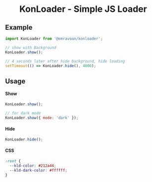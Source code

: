 <h1 align="center">KonLoader - Simple JS Loader</h1>

## Example

```js
import KonLoader from '@emravoan/konloader';

// show with Background
KonLoader.show();

// 4 seconds later after hide background, hide loading
setTimeout(() => KonLoader.hide(), 4000);
```

## Usage

#### Show

```js
KonLoader.show();

// for dark mode
KonLoader.show({ mode: 'dark' });
```

#### Hide

```js
KonLoader.hide();
```

#### CSS

```css
:root {
  --kld-color: #212a44;
  --kld-dark-color: #ffffff;
}
```
